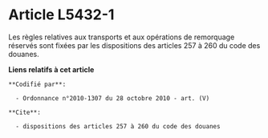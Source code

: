 # Article L5432-1

Les règles relatives aux transports et aux opérations de remorquage réservés sont fixées par les dispositions des articles
257 à 260 du code des douanes.

**Liens relatifs à cet article**

	**Codifié par**:

	  - Ordonnance n°2010-1307 du 28 octobre 2010 - art. (V)

	**Cite**:

	  - dispositions des articles 257 à 260 du code des douanes
